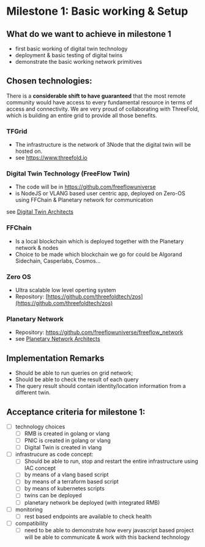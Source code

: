 # Milestone 1: Basic working & Setup

## What do we want to achieve in milestone 1

- first basic working of digital twin technology
- deployment & basic testing of digital twins
- demonstrate the basic working network primitives

## Chosen technologies:

There is a **considerable shift to have guaranteed** that the most remote community would have access to every fundamental resource in terms of access and connectivity. We are very proud of collaborating with ThreeFold, which is building an entire grid to provide all those benefits.


### TFGrid

* The infrastructure is the network of 3Node that the digital twin will be hosted on.
* see https://www.threefold.io

### Digital Twin Technology (FreeFlow Twin)

* The code will be in https://github.com/freeflowuniverse
* is NodeJS or VLANG based user centric app, deployed on Zero-OS using FFChain & Planetary network for communication

see [Digital Twin Architects](architecture/twins.md)

### FFChain

* Is a local blockchain which is deployed together with the Planetary network & nodes
* Choice to be made which blockchain we go for could be Algorand Sidechain, Casperlabs, Cosmos...

### Zero OS

* Ultra scalable low level operting system
* Repository: [https://github.com/threefoldtech/zos](https://github.com/threefoldtech/zos)

### Planetary Network

* Repository: https://github.com/freeflowuniverse/freeflow_network
* see [Planetary Network Architects](architecture/planetary_network.md)

## Implementation Remarks

* Should be able to run queries on grid network;
* Should be able to check the result of each query
* The query result should contain identity/location information from a different twin.


## Acceptance criteria for milestone 1:

* [ ] technology choices
    * [ ] RMB is created in golang or vlang
    * [ ] PNIC is created in golang or vlang
    * [ ] Digital Twin is created in vlang 
* [ ] infrastrucure as code concept:
    * [ ] Should be able to run, stop and restart the entire infrastructure using IAC concept
    * [ ] by means of a vlang based script
    * [ ] by means of a terraform based script
    * [ ] by means of kubernetes scripts
    * [ ] twins can be deployed
    * [ ] planetary network be deployed (with integrated RMB)
* [ ] monitoring
    * [ ] rest based endpoints are available to check health
* [ ] compatibility
    * [ ] need to be able to demonstrate how every javascript based project will be able to communicate & work with this backend technology
